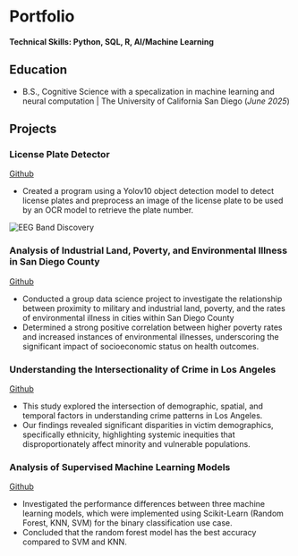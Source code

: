 # Portfolio

#### Technical Skills: Python, SQL, R, AI/Machine Learning

## Education 			        		
- B.S., Cognitive Science with a specalization in machine learning and neural computation | The University of California San Diego (_June 2025_)

## Projects
### License Plate Detector
[Github](https://github.com/alecwslim/LicensePlateDetector-)

- Created a program using a Yolov10 object detection model to detect license plates and preprocess an image of the license plate to be used by an OCR model to retrieve the plate number.

![EEG Band Discovery](/assets/img/eeg_band_discovery.jpeg)

### Analysis of Industrial Land, Poverty, and Environmental Illness in San Diego County
[Github](https://github.com/alecwslim/SD-Poverty-Analysis)

- Conducted a group data science project to investigate the relationship between proximity to military and industrial land, poverty, and the rates of environmental illness in cities within San Diego County
- Determined a strong positive correlation between higher poverty rates and increased instances of environmental illnesses, underscoring the significant impact of socioeconomic status on health outcomes.

### Understanding the Intersectionality of Crime in Los Angeles
[Github](https://github.com/alecwslim/Crime-in-Los-Angeles)

- This study explored the intersection of demographic, spatial, and temporal factors in understanding crime patterns in Los Angeles.
- Our findings revealed significant disparities in victim demographics, specifically ethnicity, highlighting systemic inequities that disproportionately affect minority and vulnerable populations.

### Analysis of Supervised Machine Learning Models
[Github](https://github.com/alecwslim/supervised-ML-algo-analysis)

- Investigated the performance differences between three machine learning models, which were implemented using Scikit-Learn (Random Forest, KNN, SVM) for the binary classification use case.
- Concluded that the random forest model has the best accuracy compared to SVM and KNN.


